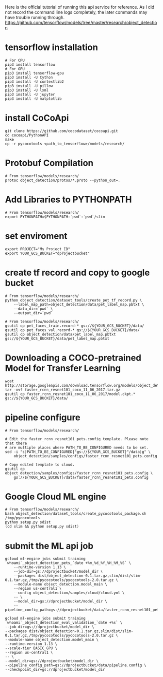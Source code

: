 Here is the official tutorial of running this api service for reference. As I did not record the command line logs completely, the later commands may have trouble running through.
https://github.com/tensorflow/models/tree/master/research/object_detection

# tensorflow installation
```
# For CPU
pip3 install tensorflow
# For GPU
pip3 install tensorflow-gpu
pip3 install -U Cython
pip3 install -U contextlib2
pip3 install -U pillow
pip3 install -U lxml
pip3 install -U jupyter
pip3 install -U matplotlib
```

# install CoCoApi
```
git clone https://github.com/cocodataset/cocoapi.git
cd cocoapi/PythonAPI
make
cp -r pycocotools <path_to_tensorflow>/models/research/
```

# Protobuf Compilation
```
# From tensorflow/models/research/
protoc object_detection/protos/*.proto --python_out=.
```
# Add Libraries to PYTHONPATH
```
# From tensorflow/models/research/
export PYTHONPATH=$PYTHONPATH:`pwd`:`pwd`/slim
```
# set enviroment
```
export PROJECT="My_Project_ID"
export YOUR_GCS_BUCKET="dprojectbucket"
```
# create tf record and copy to google bucket
```
# From tensorflow/models/research/
python object_detection/dataset_tools/create_pet_tf_record.py \
    --label_map_path=object_detection/data/pet_label_map.pbtxt \
    --data_dir=`pwd` \
    --output_dir=`pwd`

# From tensorflow/models/research/
gsutil cp pet_faces_train.record-* gs://${YOUR_GCS_BUCKET}/data/
gsutil cp pet_faces_val.record-* gs://${YOUR_GCS_BUCKET}/data/
gsutil cp object_detection/data/pet_label_map.pbtxt gs://${YOUR_GCS_BUCKET}/data/pet_label_map.pbtxt

```
# Downloading a COCO-pretrained Model for Transfer Learning
```
wget http://storage.googleapis.com/download.tensorflow.org/models/object_detection/faster_rcnn_resnet101_coco_11_06_2017.tar.gz
tar -xvf faster_rcnn_resnet101_coco_11_06_2017.tar.gz
gsutil cp faster_rcnn_resnet101_coco_11_06_2017/model.ckpt.* gs://${YOUR_GCS_BUCKET}/data/
```
# pipeline configure
```
# From tensorflow/models/research/

# Edit the faster_rcnn_resnet101_pets.config template. Please note that there
# are multiple places where PATH_TO_BE_CONFIGURED needs to be set.
sed -i "s|PATH_TO_BE_CONFIGURED|"gs://${YOUR_GCS_BUCKET}"/data|g" \
    object_detection/samples/configs/faster_rcnn_resnet101_pets.config

# Copy edited template to cloud.
gsutil cp object_detection/samples/configs/faster_rcnn_resnet101_pets.config \
    gs://${YOUR_GCS_BUCKET}/data/faster_rcnn_resnet101_pets.config
```
# Google Cloud ML engine
```
# From tensorflow/models/research/
bash object_detection/dataset_tools/create_pycocotools_package.sh /tmp/pycocotools
python setup.py sdist
(cd slim && python setup.py sdist)
```

# submit the ML api job
```
gcloud ml-engine jobs submit training `whoami`_object_detection_pets_`date +%m_%d_%Y_%H_%M_%S` \
    --runtime-version 1.13 \
    --job-dir=gs://dprojectbucket/model_dir \
    --packages dist/object_detection-0.1.tar.gz,slim/dist/slim-0.1.tar.gz,/tmp/pycocotools/pycocotools-2.0.tar.gz \
    --module-name object_detection.model_main \
    --region us-central1 \
    --config object_detection/samples/cloud/cloud.yml \
    -- \
    --model_dir=gs://dprojectbucket/model_dir \
    --pipeline_config_path=gs://dprojectbucket/data/faster_rcnn_resnet101_pets.config

gcloud ml-engine jobs submit training `whoami`_object_detection_eval_validation_`date +%s` \
--job-dir=gs://dprojectbucket/model_dir \
--packages dist/object_detection-0.1.tar.gz,slim/dist/slim-0.1.tar.gz,/tmp/pycocotools/pycocotools-2.0.tar.gz \
--module-name object_detection.model_main \
--runtime-version 1.13 \
--scale-tier BASIC_GPU \
--region us-central1 \
-- \
--model_dir=gs://dprojectbucket/model_dir \
--pipeline_config_path=gs://dprojectbucket/data/pipeline.config \
--checkpoint_dir=gs://dprojectbucket/model_dir
```